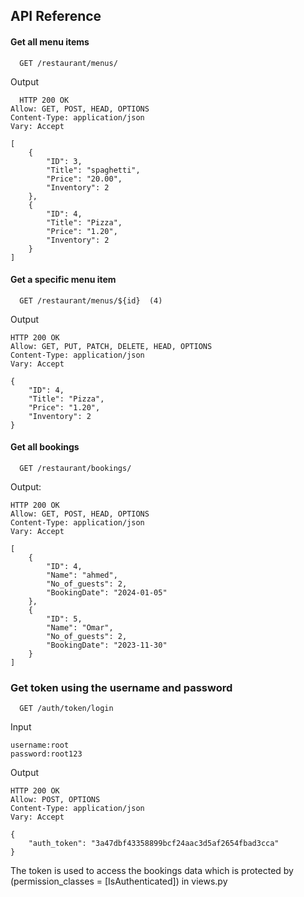
## API Reference

#### Get all menu items

```
  GET /restaurant/menus/
```
Output
```
  HTTP 200 OK
Allow: GET, POST, HEAD, OPTIONS
Content-Type: application/json
Vary: Accept

[
    {
        "ID": 3,
        "Title": "spaghetti",
        "Price": "20.00",
        "Inventory": 2
    },
    {
        "ID": 4,
        "Title": "Pizza",
        "Price": "1.20",
        "Inventory": 2
    }
]

```

#### Get a specific menu item

```
  GET /restaurant/menus/${id}  (4)
```
Output
```
HTTP 200 OK
Allow: GET, PUT, PATCH, DELETE, HEAD, OPTIONS
Content-Type: application/json
Vary: Accept

{
    "ID": 4,
    "Title": "Pizza",
    "Price": "1.20",
    "Inventory": 2
}
```
#### Get all bookings

```
  GET /restaurant/bookings/
```
Output:

```
HTTP 200 OK
Allow: GET, POST, HEAD, OPTIONS
Content-Type: application/json
Vary: Accept

[
    {
        "ID": 4,
        "Name": "ahmed",
        "No_of_guests": 2,
        "BookingDate": "2024-01-05"
    },
    {
        "ID": 5,
        "Name": "Omar",
        "No_of_guests": 2,
        "BookingDate": "2023-11-30"
    }
]
```

### Get token using the username and password

```
  GET /auth/token/login
```

Input
```
username:root
password:root123
```
Output
```
HTTP 200 OK
Allow: POST, OPTIONS
Content-Type: application/json
Vary: Accept

{
    "auth_token": "3a47dbf43358899bcf24aac3d5af2654fbad3cca"
}
```
The token is used to access the bookings data which is protected by (permission_classes = [IsAuthenticated]) in views.py







